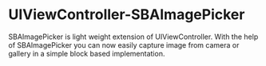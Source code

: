 # UIViewController-SBAImagePicker
SBAImagePicker is light weight extension of UIViewController. With the help of SBAImagePicker you can now easily capture image from camera or gallery in a simple block based implementation.
